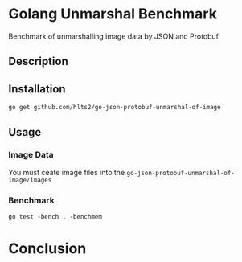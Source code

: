 # Golang Unmarshal Benchmark
Benchmark of unmarshalling image data by JSON and Protobuf

## Description


## Installation

```
go get github.com/hlts2/go-json-protobuf-unmarshal-of-image
```

## Usage

### Image Data
You must ceate image files into the `go-json-protobuf-unmarshal-of-image/images`

### Benchmark

```
go test -bench . -benchmem
```

# Conclusion
